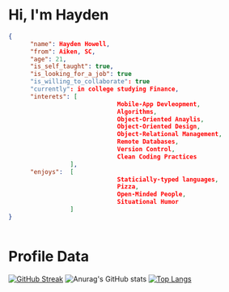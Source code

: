 # Hi, I'm **Hayden**
``` json
{ 
      "name": Hayden Howell, 
      "from": Aiken, SC, 
      "age": 21,
      "is_self_taught": true, 
      "is_looking_for_a_job": true 
      "is_willing_to_collaborate": true
      "currently": in college studying Finance, 
      "interets": [
                              Mobile-App Devleopment, 
                              Algorithms,
                              Object-Oriented Anaylis, 
                              Object-Oriented Design,
                              Object-Relational Management, 
                              Remote Databases,
                              Version Control,
                              Clean Coding Practices
                 ],
      "enjoys":  [ 
                              Staticially-typed languages,
                              Pizza, 
                              Open-Minded People,
                              Situational Humor
                 ]
}



```
# Profile Data
[![GitHub Streak](https://streak-stats.demolab.com/?user=hayde0264&theme=tokyonight)](https://git.io/streak-stats)
![Anurag's GitHub stats](https://github-readme-stats.vercel.app/api?username=hayde0264&show_icons=true&theme=tokyonight)
[![Top Langs](https://github-readme-stats.vercel.app/api/top-langs/?username=hayde0264&layout=compact&theme=tokyonight)](https://github.com/anuraghazra/github-readme-stats)
<!---
hayde0264/hayde0264 is a ✨ special ✨ repository because its `README.md` (this file) appears on your GitHub profile.
You can click the Preview link to take a look at your changes.
--->
